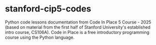 # stanford-cip5-codes
Python code lessons documentation from Code In Place 5 Course - 2025 (based on material from the first half of Stanford University's established intro course, CS106A). Code in Place is a free introductory programming course using the Python language.